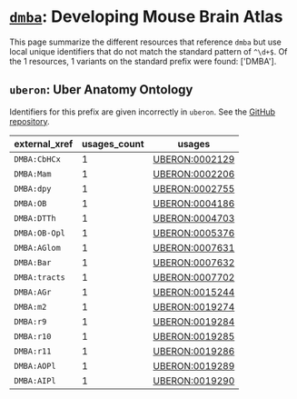 # [`dmba`](https://bioregistry.io/dmba): Developing Mouse Brain Atlas

This page summarize the different resources that reference `dmba`
but use local unique identifiers that do not match the standard pattern of
`^\d+$`. Of the 1 resources,
1 variants on the standard prefix were found: ['DMBA'].

## `uberon`: Uber Anatomy Ontology

Identifiers for this prefix are given incorrectly in `uberon`. See the [GitHub repository](https://github.com/obophenotype/uberon).

| external_xref   |   usages_count | usages                                                  |
|-----------------|----------------|---------------------------------------------------------|
| `DMBA:CbHCx`    |              1 | [UBERON:0002129](https://bioregistry.io/UBERON:0002129) |
| `DMBA:Mam`      |              1 | [UBERON:0002206](https://bioregistry.io/UBERON:0002206) |
| `DMBA:dpy`      |              1 | [UBERON:0002755](https://bioregistry.io/UBERON:0002755) |
| `DMBA:OB`       |              1 | [UBERON:0004186](https://bioregistry.io/UBERON:0004186) |
| `DMBA:DTTh`     |              1 | [UBERON:0004703](https://bioregistry.io/UBERON:0004703) |
| `DMBA:OB-Opl`   |              1 | [UBERON:0005376](https://bioregistry.io/UBERON:0005376) |
| `DMBA:AGlom`    |              1 | [UBERON:0007631](https://bioregistry.io/UBERON:0007631) |
| `DMBA:Bar`      |              1 | [UBERON:0007632](https://bioregistry.io/UBERON:0007632) |
| `DMBA:tracts`   |              1 | [UBERON:0007702](https://bioregistry.io/UBERON:0007702) |
| `DMBA:AGr`      |              1 | [UBERON:0015244](https://bioregistry.io/UBERON:0015244) |
| `DMBA:m2`       |              1 | [UBERON:0019274](https://bioregistry.io/UBERON:0019274) |
| `DMBA:r9`       |              1 | [UBERON:0019284](https://bioregistry.io/UBERON:0019284) |
| `DMBA:r10`      |              1 | [UBERON:0019285](https://bioregistry.io/UBERON:0019285) |
| `DMBA:r11`      |              1 | [UBERON:0019286](https://bioregistry.io/UBERON:0019286) |
| `DMBA:AOPl`     |              1 | [UBERON:0019289](https://bioregistry.io/UBERON:0019289) |
| `DMBA:AIPl`     |              1 | [UBERON:0019290](https://bioregistry.io/UBERON:0019290) |

